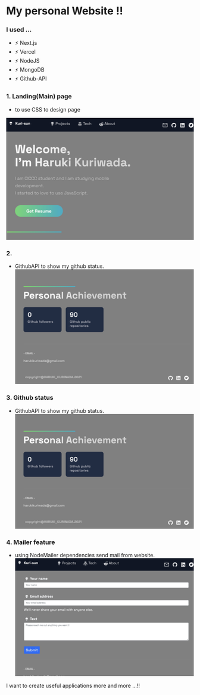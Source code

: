 # My personal Website !!

### I used ...

- ⚡️ Next.js
- ⚡️ Vercel
- ⚡️ NodeJS
- ⚡️ MongoDB
- ⚡️ Github-API

### 1. Landing(Main) page
-  to use CSS to design page 
 <img src="./forreadme/langing.jpeg">
 
### 2. 
- GithubAPI to show my github status.
   <img src="./forreadme/achievements.jpeg">

### 3. Github status
- GithubAPI to show my github status.
   <img src="./forreadme/achievements.jpeg">
  
### 4. Mailer feature
- using NodeMailer dependencies send mail from website.
  <img src="./forreadme/mail.jpeg">

I want to create useful applications more and more ...!!
